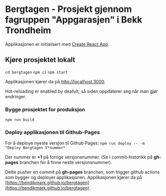 # Bergtagen - Prosjekt gjennom fagruppen "Appgarasjen" i Bekk Trondheim

Applikasjonen er initialisert med [Create React App](https://github.com/facebook/create-react-app).

## Kjøre prosjektet lokalt

`cd bergtagen`
`npm ci`
`npm start`

Applikasjonen kjører da på [http://localhost:3000](http://localhost:3000).

Hot-reloading er enabled by deafult, så siden oppdaterer seg når man gjør endringer.

### Bygge prosjektet for produksjon

`npm run build`

### Deploy applikasjonen til Github-Pages

For å deploye nyeste versjon til Github Pages:
`npm run deploy -- -m "Deploy Bergtagen V*nummer*`

Der nummer er **+1** på forrige versjonsnummer. (Se i commit-historikk på **gh-pages** branchen for å finne neste versjonsnummer).

Dette pusher en commit på **gh-pages** branchen, som trigger github actions som bygger og deployer applikasjonen.
Applikasjonen kjører da på [https://bendikmark.github.io/bergtagen](https://bendikmark.github.io/bergtagen).
